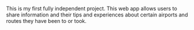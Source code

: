 This is my first fully independent project. This web app allows users to share information and their tips and experiences about certain airports and routes they have been to or took.
